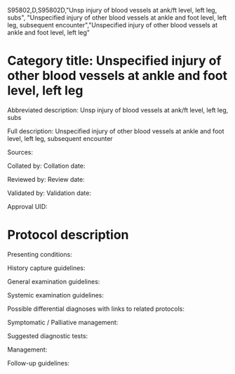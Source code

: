 S95802,D,S95802D,"Unsp injury of blood vessels at ank/ft level, left leg, subs", "Unspecified injury of other blood vessels at ankle and foot level, left leg, subsequent encounter","Unspecified injury of other blood vessels at ankle and foot level, left leg"
# Category title: Unspecified injury of other blood vessels at ankle and foot level, left leg

Abbreviated description: Unsp injury of blood vessels at ank/ft level, left leg, subs

Full description: Unspecified injury of other blood vessels at ankle and foot level, left leg, subsequent encounter

Sources:

Collated by:
Collation date:

Reviewed by:
Review date:

Validated by:
Validation date:

Approval UID:

# Protocol description

Presenting conditions:

History capture guidelines:

General examination guidelines:

Systemic examination guidelines:

Possible differential diagnoses with links to related protocols:

Symptomatic / Palliative management:

Suggested diagnostic tests:

Management:

Follow-up guidelines:
